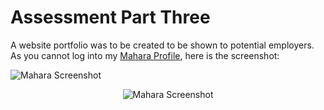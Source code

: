 # Assessment Part Three

A website portfolio was to be created to be shown to potential employers.\
As you cannot log into my [Mahara Profile](http://mahara.uws.ac.uk/user/view.php?id=19319), here is the screenshot:

![Mahara Screenshot](https://lh5.googleusercontent.com/OD9r75wcb_Ju6z65N7yvjljYNBjWDIX1vHusI5WG_w6DNTSFafMPFnUBXVVSiwizrr7Qe7VtUVeH28Lqm7kO=w1600-h768-rw)

<p align="center">
  <img src="https://github.com/yuchingho/university/master/1)%20UWS%20First%20Year/2)%20Semester%20One%20-%20Creative%20Computing%20Profession/Assessment/3)%20Mahara/Mahara%20Screenshot.png?raw=true" alt="Mahara Screenshot"/>
</p>
